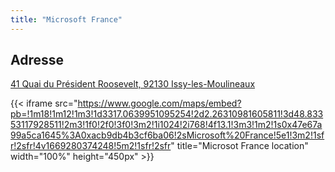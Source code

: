 ```yaml
---
title: "Microsoft France"
---
```


## Adresse

[41 Quai du Président Roosevelt, 92130 Issy-les-Moulineaux](https://goo.gl/maps/zU95fE8KU32EXE9y6)

{{< iframe src="https://www.google.com/maps/embed?pb=!1m18!1m12!1m3!1d3317.0639951095254!2d2.26310981605811!3d48.83353117928511!2m3!1f0!2f0!3f0!3m2!1i1024!2i768!4f13.1!3m3!1m2!1s0x47e67a99a5ca1645%3A0xacb9db4b3cf6ba06!2sMicrosoft%20France!5e1!3m2!1sfr!2sfr!4v1669280374248!5m2!1sfr!2sfr" title="Microsot France location" width="100%" height="450px" >}}
